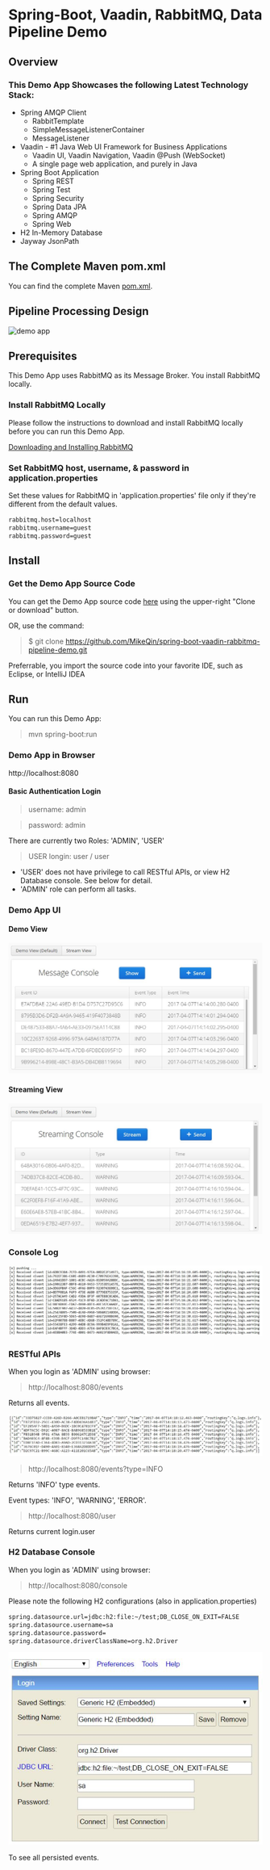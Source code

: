 # Spring-Boot, Vaadin, RabbitMQ, Data Pipeline Demo

## Overview

### This Demo App Showcases the following Latest Technology Stack:

  * Spring AMQP Client
    - RabbitTemplate
    - SimpleMessageListenerContainer
    - MessageListener
  * Vaadin - #1 Java Web UI Framework for Business Applications
    - Vaadin UI, Vaadin Navigation, Vaadin @Push (WebSocket)
    - A single page web application, and purely in Java
  * Spring Boot Application
    - Spring REST
    - Spring Test
    - Spring Security
    - Spring Data JPA
    - Spring AMQP
    - Spring Web
  * H2 In-Memory Database
  * Jayway JsonPath

## The Complete Maven pom.xml
You can find the complete Maven [pom.xml](https://github.com/MikeQin/spring-boot-vaadin-rabbitmq-pipeline-demo/blob/master/pom.xml).

## Pipeline Processing Design
![demo app](https://cloud.githubusercontent.com/assets/4248714/24716926/97461a2a-19fe-11e7-8461-75e7281175e5.jpg)

## Prerequisites
This Demo App uses RabbitMQ as its Message Broker. You install RabbitMQ locally.

### Install RabbitMQ Locally
Please follow the instructions to download and install RabbitMQ locally before you can run this Demo App.

[Downloading and Installing  RabbitMQ](https://www.rabbitmq.com/download.html)

### Set RabbitMQ host, username, & password in application.properties
Set these values for RabbitMQ in 'application.properties' file only if they're different from the default values.

```
rabbitmq.host=localhost
rabbitmq.username=guest
rabbitmq.password=guest
```

## Install

### Get the Demo App Source Code
You can get the Demo App source code [here](https://github.com/MikeQin/spring-boot-vaadin-rabbitmq-pipeline-demo.git) using the upper-right "Clone or download" button. 

OR, use the command:

> $ git clone https://github.com/MikeQin/spring-boot-vaadin-rabbitmq-pipeline-demo.git

Preferrable, you import the source code into your favorite IDE, such as Eclipse, or IntelliJ IDEA

## Run
You can run this Demo App:

> mvn spring-boot:run

### Demo App in Browser

http://localhost:8080

#### Basic Authentication Login
> username: admin

> password: admin

There are currently two Roles: 'ADMIN', 'USER'

> USER longin: user / user

- 'USER' does not have privilege to call RESTful APIs, or view H2 Database console. See below for detail.
- 'ADMIN' role can perform all tasks.

### Demo App UI

#### Demo View

![demo view](https://github.com/MikeQin/spring-boot-vaadin-rabbitmq-pipeline-demo/blob/master/docs/demo-view.jpg)

#### Streaming View

![stream view](https://github.com/MikeQin/spring-boot-vaadin-rabbitmq-pipeline-demo/blob/master/docs/stream-view.jpg)

### Console Log

![stream log](https://github.com/MikeQin/spring-boot-vaadin-rabbitmq-pipeline-demo/blob/master/docs/stream-log.jpg)

### RESTful APIs

When you login as 'ADMIN' using browser:

> http://localhost:8080/events

Returns all events.

![events](https://github.com/MikeQin/spring-boot-vaadin-rabbitmq-pipeline-demo/blob/master/docs/events-json.jpg)

> http://localhost:8080/events?type=INFO

Returns 'INFO' type events.

Event types: 'INFO', 'WARNING', 'ERROR'.

> http://localhost:8080/user

Returns current login.user

### H2 Database Console

When you login as 'ADMIN' using browser:

> http://localhost:8080/console

Please note the following H2 configurations (also in application.properties)

```
spring.datasource.url=jdbc:h2:file:~/test;DB_CLOSE_ON_EXIT=FALSE
spring.datasource.username=sa
spring.datasource.password=
spring.datasource.driverClassName=org.h2.Driver
```

![h2 console](https://github.com/MikeQin/spring-boot-vaadin-rabbitmq-pipeline-demo/blob/master/docs/h2-console.jpg)

To see all persisted events.
